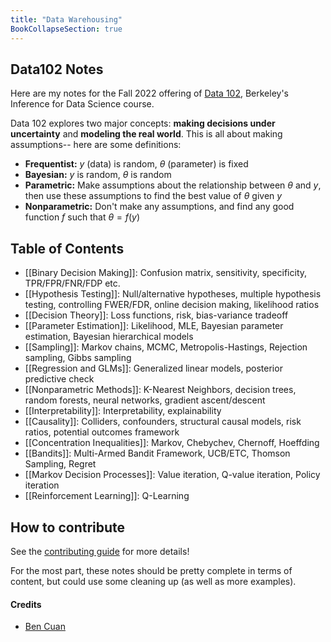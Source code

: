 ```yaml
---
title: "Data Warehousing"
BookCollapseSection: true
---
```


## Data102 Notes

Here are my notes for the Fall 2022 offering of [Data 102](https://data102.org/), Berkeley's Inference for Data Science course.

Data 102 explores two major concepts: **making decisions under uncertainty** and **modeling the real world**. This is all about making assumptions-- here are some definitions:
 - **Frequentist:** $y$ (data) is random, $\theta$ (parameter) is fixed
 - **Bayesian:** $y$ is random, $\theta$ is random
 - **Parametric:** Make assumptions about the relationship between $\theta$ and $y$, then use these assumptions to find the best value of $\theta$ given $y$
 - **Nonparametric:** Don't make any assumptions, and find any good function $f$ such that $\theta = f(y)$

## Table of Contents
 - [[Binary Decision Making]]: Confusion matrix, sensitivity, specificity, TPR/FPR/FNR/FDP etc.
 - [[Hypothesis Testing]]: Null/alternative hypotheses, multiple hypothesis testing, controlling FWER/FDR, online decision making, likelihood ratios
 - [[Decision Theory]]: Loss functions, risk, bias-variance tradeoff
 - [[Parameter Estimation]]: Likelihood, MLE, Bayesian parameter estimation, Bayesian hierarchical models
 - [[Sampling]]: Markov chains, MCMC, Metropolis-Hastings, Rejection sampling, Gibbs sampling
 - [[Regression and GLMs]]: Generalized linear models, posterior predictive check
 - [[Nonparametric Methods]]: K-Nearest Neighbors, decision trees, random forests, neural networks, gradient ascent/descent
 - [[Interpretability]]: Interpretability, explainability
 - [[Causality]]: Colliders, confounders, structural causal models, risk ratios, potential outcomes framework
 - [[Concentration Inequalities]]: Markov, Chebychev, Chernoff, Hoeffding
 - [[Bandits]]: Multi-Armed Bandit Framework, UCB/ETC, Thomson Sampling, Regret
 - [[Markov Decision Processes]]: Value iteration, Q-value iteration, Policy iteration
 - [[Reinforcement Learning]]: Q-Learning

 
## How to contribute

See the [contributing guide](/contributing) for more details!

For the most part, these notes should be pretty complete in terms of content, but could use some cleaning up (as well as more examples).

#### Credits

* [Ben Cuan](https://github.com/64bitpandas)






